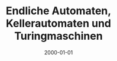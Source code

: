 ---
title: Endliche Automaten, Kellerautomaten und Turingmaschinen
description: Lernzettel - Endliche Automaten, formale Sprachen und Entscheidbarkeit
draft: true
date: 2000-01-01
tags:
---